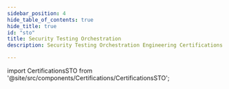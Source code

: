 ```yaml
---
sidebar_position: 4
hide_table_of_contents: true
hide_title: true
id: "sto"
title: Security Testing Orchestration
description: Security Testing Orchestration Engineering Certifications

---
```


<!-- Custom component -->

import CertificationsSTO from '@site/src/components/Certifications/CertificationsSTO';

<CertificationsSTO />
